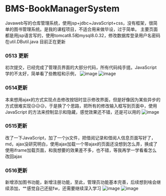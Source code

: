 # BMS-BookManagerSystem
Javaweb写的仓库管理系统，使用jsp+jdbc+JavaScript+css，没有框架，很简单的图书管理系统。是我的课程项目，不适合用来做毕设，过于简单。
主要页面都是用jsp语言写的，使用tomcat8.5和mysql8.0.32，修改数据库登录用户名密码在util.DButil.java
目前正在更新
### 0513 更新
初次提交，已经完成了管理员界面的大部分代码，所有代码纯手搓。JavaScript学的不太好，简单看了些教程和示例，
![image](https://github.com/Hanbq01/BMS/assets/127653499/0432f0b2-4f86-4550-b77a-1de24ed2db69)
![image](https://github.com/Hanbq01/BMS/assets/127653499/926f53f2-d0a9-4172-ba1e-92ef813e232a)
### 0514更新
本来想用ajax的方式实现点击修改按钮时显示修改界面，但是好像因为某些异步的方式很难实现😥😥😥，于是换了个思路，把所有的修改输入框写到页面中，使用JavaScript
的方法来控制显示和隐藏，感觉效果还不错，还是可以用的
![image](https://github.com/Hanbq01/BMS/assets/127653499/36b8265a-1f4f-4c33-9387-1e8619ca798b)
### 0515更新
改了一下JavaScript，加了一个js文件，把借阅记录和借阅人信息页面写好了，md，ajax没研究明白，使用ajax加载一个带ajax的页面还没想到怎么弄，换成了使用iframe加载页面，和我想要的效果差不多，也不错，等我再学一学看看怎么改回ajax
### 0516更新
新增添加图书功能，新增注册功能，至此，管理员功能基本完善，后续想到啥会继续添加，艹感觉自己还挺fw，还需要继续深入学习
![image](https://github.com/Hanbq01/BMS/assets/127653499/0b31fe3e-f809-48cb-9ac5-9f05988cc556)
![image](https://github.com/Hanbq01/BMS/assets/127653499/93db1cc0-1a87-45b5-82ac-e7396c52bb96)

